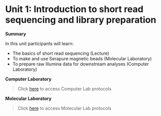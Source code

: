 # Unit 1: Introduction to short read sequencing and library preparation
**Summary**

In this unit participants will learn:

* The basics of short read sequencing (Lecture)
* To make and use Serapure magnetic beads (Molecular Laboratory)
* To prepare raw Illumina data for downstream analyses (Computer Laboratory) 

**Computer Laboratory** 
>Click [here](https://github.com/nhm-herpetology/museum-NGS-training/tree/main/Unit_01/Computer_Lab) to access Computer Lab protocols

**Molecular Laboratory** 
>Click [here](https://github.com/nhm-herpetology/museum-NGS-training/tree/main/Unit_01/Molecular_Lab) to access Molecular Lab protocols
